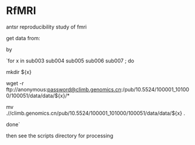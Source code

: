 RfMRI
=====

antsr reproducibility study of fmri

get data from:

by 

`for x in  sub003 sub004 sub005 sub006 sub007  ; do 

  mkdir ${x}

  wget -r ftp://anonymous:password@climb.genomics.cn:/pub/10.5524/100001_101000/100051/data/data/${x}/*

  mv .//climb.genomics.cn/pub/10.5524/100001_101000/100051/data/data/${x} . 

done`



then see the scripts directory for processing
